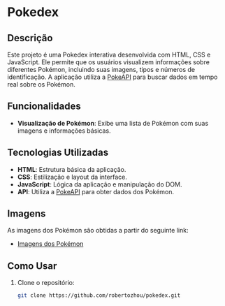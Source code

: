 # Pokedex

## Descrição

Este projeto é uma Pokedex interativa desenvolvida com HTML, CSS e JavaScript. Ele permite que os usuários visualizem informações sobre diferentes Pokémon, incluindo suas imagens, tipos e números de identificação. A aplicação utiliza a [PokeAPI](https://pokeapi.co/api/v2/pokemon/) para buscar dados em tempo real sobre os Pokémon.

## Funcionalidades

- **Visualização de Pokémon**: Exibe uma lista de Pokémon com suas imagens e informações básicas.

## Tecnologias Utilizadas

- **HTML**: Estrutura básica da aplicação.
- **CSS**: Estilização e layout da interface.
- **JavaScript**: Lógica da aplicação e manipulação do DOM.
- **API**: Utiliza a [PokeAPI](https://pokeapi.co/api/v2/pokemon/) para obter dados dos Pokémon.

## Imagens

As imagens dos Pokémon são obtidas a partir do seguinte link:
- [Imagens dos Pokémon](https://raw.githubusercontent.com/PokeAPI/sprites/master/sprites/pokemon/)

## Como Usar

1. Clone o repositório:
   ```bash
   git clone https://github.com/robertozhou/pokedex.git